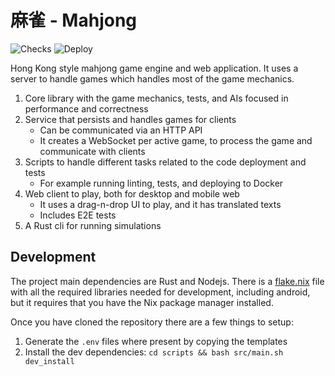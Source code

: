 # 麻雀 - Mahjong

![Checks](https://github.com/igncp/mahjong/actions/workflows/checks.yml/badge.svg) ![Deploy](https://github.com/igncp/mahjong/actions/workflows/deploy.yml/badge.svg)

Hong Kong style mahjong game engine and web application. It uses a server to
handle games which handles most of the game mechanics.

1. Core library with the game mechanics, tests, and AIs focused in performance and correctness
1. Service that persists and handles games for clients
    - Can be communicated via an HTTP API
    - It creates a WebSocket per active game, to process the game and communicate with clients
1. Scripts to handle different tasks related to the code deployment and tests
    - For example running linting, tests, and deploying to Docker
1. Web client to play, both for desktop and mobile web
    - It uses a drag-n-drop UI to play, and it has translated texts
    - Includes E2E tests
1. A Rust cli for running simulations

## Development

The project main dependencies are Rust and Nodejs. There is a
[flake.nix](./flake.nix) file with all the required libraries needed for
development, including android, but it requires that you have the Nix package
manager installed.

Once you have cloned the repository there are a few things to setup:

1. Generate the `.env` files where present by copying the templates
1. Install the dev dependencies: `cd scripts && bash src/main.sh dev_install`

